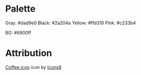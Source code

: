 # Palette

Gray: #dad9e0
Black: #2a204a
Yellow: #ffd319
Pink: #c233b4

BG: #6900ff

# Attribution

<a target="_blank" href="https://icons8.com/icons/set/coffee">Coffee icon</a> icon by <a target="_blank" href="https://icons8.com">Icons8</a>